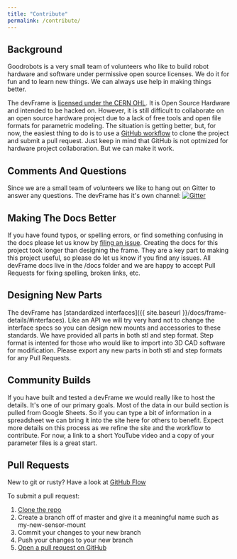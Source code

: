 ```yaml
---
title: "Contribute"
permalink: /contribute/
---
```


## Background
Goodrobots is a very small team of volunteers who like to build robot hardware and software under permissive open source licenses.  We do it for fun and to learn new things.  We can always use help in making things better.

The devFrame is [licensed under the CERN OHL](https://github.com/goodrobots/devFrame/blob/master/License.md).  It is Open Source Hardware and intended to be hacked on.  However, it is still difficult to collaborate on an open source hardware project due to a lack of free tools and open file formats for parametric modeling.  The situation is getting better, but, for now, the easiest thing to do is to use a [GitHub workflow](https://guides.github.com/introduction/flow/) to clone the project and submit a pull request.   Just keep in mind that GitHub is not optmized for hardware project collaboration.  But we can make it work.

## Comments And Questions
Since we are a small team of volunteers we like to hang out on Gitter to answer any questions.  The devFrame has it's own channel: [![Gitter](https://badges.gitter.im/goodrobots/devframe.svg)](https://gitter.im/goodrobots/devframe?utm_source=badge&utm_medium=badge&utm_campaign=pr-badge)


## Making The Docs Better
If you have found typos, or spelling errors, or find something confusing in the docs please let us know by [filing an issue](https://github.com/goodrobots/devFrame/issues).  Creating the docs for this project took longer than designing the frame.  They are a key part to making this project useful, so please do let us know if you find any issues.  All devFrame docs live in the /docs folder and we are happy to accept Pull Requests for fixing spelling, broken links, etc. 

## Designing New Parts
The devFrame has [standardized interfaces]({{ site.baseurl }}/docs/frame-details/#interfaces).  Like an API we will try very hard not to change the interface specs so you can design new mounts and accessories to these standards.  We have provided all parts in both stl and step format.  Step format is intented for those who would like to import into 3D CAD software for modification.  Please export any new parts in both stl and step formats for any Pull Requests.  

## Community Builds
If you have built and tested a devFrame we would really like to host the details.  It's one of our primary goals.  Most of the data in our build section is pulled from Google Sheets.  So if you can type a bit of information in a spreadsheet we can bring it into the site here for others to benefit.  Expect more details on this process as we refine the site and the workflow to contribute.  For now, a link to a short YouTube video and a copy of your parameter files is a great start. 

## Pull Requests

New to git or rusty?  Have a look at [GitHub Flow](https://guides.github.com/introduction/flow/)

To submit a pull request:

1. [Clone the repo](https://github.com/goodrobots/devFrame)
2. Create a branch off of master and give it a meaningful name such as my-new-sensor-mount
3. Commit your changes to your new branch
4. Push your changes to your new branch
5. [Open a pull request on GitHub](https://github.com/goodrobots/devFrame/pulls)